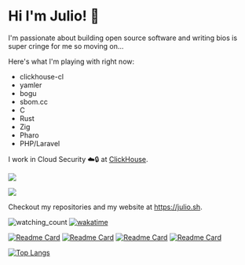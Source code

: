 # Hi I'm Julio! 🚀

I'm passionate about building open source software and writing bios is super cringe for me so moving on...

Here's what I'm playing with right now:

- clickhouse-cl
- yamler
- bogu
- sbom.cc
- C
- Rust
- Zig
- Pharo
- PHP/Laravel

I work in Cloud Security ☁️🔒 at [ClickHouse](https://clickhouse.com).

<a href="https://fosstodon.org/@julioj" target="_blank"><img src="https://img.shields.io/badge/@julioj-purple?logo=mastodon" /></a>

<a href="https://x.com/lispdev" target="_blank"><img src="https://img.shields.io/badge/@LispDev-gray?logo=x" /></a>

Checkout my repositories and my website at https://julio.sh.

<img src="https://komarev.com/ghpvc/?username=juliojimenez&color=brightgreen" alt="watching_count" /> [![wakatime](https://wakatime.com/badge/user/018cc75e-36a8-4f5e-9135-d757b69f6dea.svg)](https://wakatime.com/@018cc75e-36a8-4f5e-9135-d757b69f6dea)

[![Readme Card](https://github-readme-stats.vercel.app/api/pin/?username=juliojimenez&repo=clickhouse-cl&theme=radical)](https://github.com/juliojimenez/clickhouse-cl) [![Readme Card](https://github-readme-stats.vercel.app/api/pin/?username=juliojimenez&repo=hypermedia.systems&theme=radical)](https://github.com/juliojimenez/hypermedia.systems) [![Readme Card](https://github-readme-stats.vercel.app/api/pin/?username=bogu-io&repo=bogu&theme=radical)](https://github.com/bogu-io/bogu) [![Readme Card](https://github-readme-stats.vercel.app/api/pin/?username=SBOMcc&repo=sbomcc&theme=radical)](https://github.com/SBOMcc/sbomcc)


[![Top Langs](https://github-readme-stats.vercel.app/api/top-langs/?username=juliojimenez&theme=radical&hide=css,html,javascript,typescript&langs_count=10)](https://github.com/anuraghazra/github-readme-stats)


<!--
**juliojimenez/juliojimenez** is a ✨ _special_ ✨ repository because its `README.md` (this file) appears on your GitHub profile.

Here are some ideas to get you started:

- 🔭 I’m currently working on ...
- 🌱 I’m currently learning ...
- 👯 I’m looking to collaborate on ...
- 🤔 I’m looking for help with ...
- 💬 Ask me about ...
- 📫 How to reach me: ...
- 😄 Pronouns: ...
- ⚡ Fun fact: ...
-->
